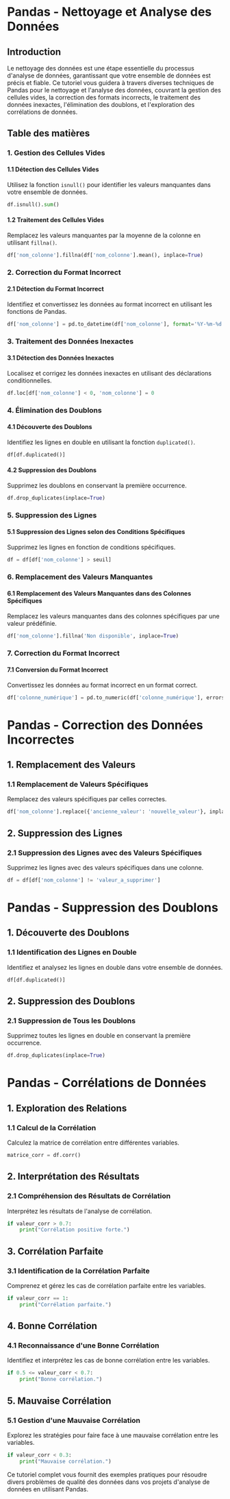 
# Pandas - Nettoyage et Analyse des Données

## Introduction

Le nettoyage des données est une étape essentielle du processus d'analyse de données, garantissant que votre ensemble de données est précis et fiable. Ce tutoriel vous guidera à travers diverses techniques de Pandas pour le nettoyage et l'analyse des données, couvrant la gestion des cellules vides, la correction des formats incorrects, le traitement des données inexactes, l'élimination des doublons, et l'exploration des corrélations de données.

## Table des matières

### 1. Gestion des Cellules Vides

#### 1.1 Détection des Cellules Vides

Utilisez la fonction `isnull()` pour identifier les valeurs manquantes dans votre ensemble de données.

```python
df.isnull().sum()
```

#### 1.2 Traitement des Cellules Vides

Remplacez les valeurs manquantes par la moyenne de la colonne en utilisant `fillna()`.

```python
df['nom_colonne'].fillna(df['nom_colonne'].mean(), inplace=True)
```

### 2. Correction du Format Incorrect

#### 2.1 Détection du Format Incorrect

Identifiez et convertissez les données au format incorrect en utilisant les fonctions de Pandas.

```python
df['nom_colonne'] = pd.to_datetime(df['nom_colonne'], format='%Y-%m-%d')
```

### 3. Traitement des Données Inexactes

#### 3.1 Détection des Données Inexactes

Localisez et corrigez les données inexactes en utilisant des déclarations conditionnelles.

```python
df.loc[df['nom_colonne'] < 0, 'nom_colonne'] = 0
```

### 4. Élimination des Doublons

#### 4.1 Découverte des Doublons

Identifiez les lignes en double en utilisant la fonction `duplicated()`.

```python
df[df.duplicated()]
```

#### 4.2 Suppression des Doublons

Supprimez les doublons en conservant la première occurrence.

```python
df.drop_duplicates(inplace=True)
```

### 5. Suppression des Lignes

#### 5.1 Suppression des Lignes selon des Conditions Spécifiques

Supprimez les lignes en fonction de conditions spécifiques.

```python
df = df[df['nom_colonne'] > seuil]
```

### 6. Remplacement des Valeurs Manquantes

#### 6.1 Remplacement des Valeurs Manquantes dans des Colonnes Spécifiques

Remplacez les valeurs manquantes dans des colonnes spécifiques par une valeur prédéfinie.

```python
df['nom_colonne'].fillna('Non disponible', inplace=True)
```

### 7. Correction du Format Incorrect

#### 7.1 Conversion du Format Incorrect

Convertissez les données au format incorrect en un format correct.

```python
df['colonne_numérique'] = pd.to_numeric(df['colonne_numérique'], errors='coerce')
```

# Pandas - Correction des Données Incorrectes

## 1. Remplacement des Valeurs

### 1.1 Remplacement de Valeurs Spécifiques

Remplacez des valeurs spécifiques par celles correctes.

```python
df['nom_colonne'].replace({'ancienne_valeur': 'nouvelle_valeur'}, inplace=True)
```

## 2. Suppression des Lignes

### 2.1 Suppression des Lignes avec des Valeurs Spécifiques

Supprimez les lignes avec des valeurs spécifiques dans une colonne.

```python
df = df[df['nom_colonne'] != 'valeur_a_supprimer']
```

# Pandas - Suppression des Doublons

## 1. Découverte des Doublons

### 1.1 Identification des Lignes en Double

Identifiez et analysez les lignes en double dans votre ensemble de données.

```python
df[df.duplicated()]
```

## 2. Suppression des Doublons

### 2.1 Suppression de Tous les Doublons

Supprimez toutes les lignes en double en conservant la première occurrence.

```python
df.drop_duplicates(inplace=True)
```

# Pandas - Corrélations de Données

## 1. Exploration des Relations

### 1.1 Calcul de la Corrélation

Calculez la matrice de corrélation entre différentes variables.

```python
matrice_corr = df.corr()
```

## 2. Interprétation des Résultats

### 2.1 Compréhension des Résultats de Corrélation

Interprétez les résultats de l'analyse de corrélation.

```python
if valeur_corr > 0.7:
    print("Corrélation positive forte.")
```

## 3. Corrélation Parfaite

### 3.1 Identification de la Corrélation Parfaite

Comprenez et gérez les cas de corrélation parfaite entre les variables.

```python
if valeur_corr == 1:
    print("Corrélation parfaite.")
```

## 4. Bonne Corrélation

### 4.1 Reconnaissance d'une Bonne Corrélation

Identifiez et interprétez les cas de bonne corrélation entre les variables.

```python
if 0.5 <= valeur_corr < 0.7:
    print("Bonne corrélation.")
```

## 5. Mauvaise Corrélation

### 5.1 Gestion d'une Mauvaise Corrélation

Explorez les stratégies pour faire face à une mauvaise corrélation entre les variables.

```python
if valeur_corr < 0.3:
    print("Mauvaise corrélation.")
```

Ce tutoriel complet vous fournit des exemples pratiques pour résoudre divers problèmes de qualité des données dans vos projets d'analyse de données en utilisant Pandas.